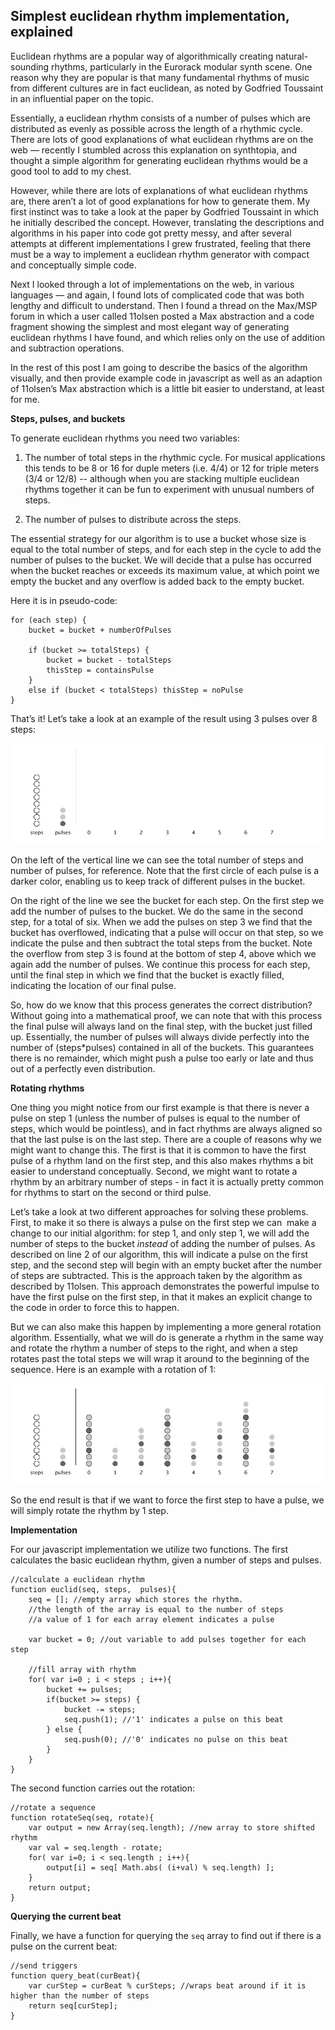 <h2>Simplest euclidean rhythm implementation, explained</h2>

Euclidean rhythms are a popular way of algorithmically creating
natural-sounding rhythms, particularly in the Eurorack modular synth
scene. One reason why they are popular is that many fundamental rhythms
of music from different cultures are in fact euclidean, as noted by
Godfried Toussaint in an influential paper on the topic.

Essentially, a euclidean rhythm consists of a number of pulses which are
distributed as evenly as possible across the length of a rhythmic cycle.
There are lots of good explanations of what euclidean rhythms are on the
web — recently I stumbled across this explanation on synthtopia, and
thought a simple algorithm for generating euclidean rhythms would be a
good tool to add to my chest.

However, while there are lots of explanations of what euclidean rhythms
are, there aren’t a lot of good explanations for how to generate them.
My first instinct was to take a look at the paper by Godfried Toussaint
in which he initially described the concept. However, translating the
descriptions and algorithms in his paper into code got pretty messy, and
after several attempts at different implementations I grew frustrated,
feeling that there must be a way to implement a euclidean rhythm
generator with compact and conceptually simple code.

Next I looked through a lot of implementations on the web, in various
languages — and again, I found lots of complicated code that was both
lengthy and difficult to understand. Then I found a thread on the
Max/MSP forum in which a user called 11olsen posted a Max abstraction
and a code fragment showing the simplest and most elegant way of
generating euclidean rhythms I have found, and which relies only on the
use of addition and subtraction operations.

In the rest of this post I am going to describe the basics of the
algorithm visually, and then provide example code in javascript as well
as an adaption of 11olsen’s Max abstraction which is a little bit easier
to understand, at least for me.

<b>Steps, pulses, and buckets</b>

To generate euclidean rhythms you need two variables:

1) The number of total steps in the rhythmic cycle. For musical
applications this tends to be 8 or 16 for duple meters (i.e. 4/4) or 12
for triple meters (3/4 or 12/8) -- although when you are stacking
multiple euclidean rhythms together it can be fun to experiment with
unusual numbers of steps.

2) The number of pulses to distribute across the steps.

The essential strategy for our algorithm is to use a bucket whose size
is equal to the total number of steps, and for each step in the cycle to
add the number of pulses to the bucket. We will decide that a pulse has
occurred when the bucket reaches or exceeds its maximum value, at which point we
empty the bucket and any overflow is added back to the empty bucket.

Here it is in pseudo-code:

``` 
for (each step) { 
	bucket = bucket + numberOfPulses

	if (bucket >= totalSteps) { 
		bucket = bucket - totalSteps 
		thisStep = containsPulse
	} 
	else if (bucket < totalSteps) thisStep = noPulse
} 
```

That’s it! Let’s take a look at an example of the result using 3 pulses
over 8 steps:

![](https://raw.githubusercontent.com/ianhattwick/IH-euclidean-rhythms/testing/euclid3over8.gif)

On the left of the vertical line we can see the total number of steps
and number of pulses, for reference. Note that the first circle of each
pulse is a darker color, enabling us to keep track of different pulses
in the bucket.

On the right of the line we see the bucket for each step. On the first
step we add the number of pulses to the bucket. We do the same in the
second step, for a total of six. When we add the pulses on step 3 we
find that the bucket has overflowed, indicating that a pulse will occur
on that step, so we indicate the pulse and then subtract the total steps
from the bucket. Note the overflow from step 3 is found at the bottom of
step 4, above which we again add the number of pulses. We continue this
process for each step, until the final step in which we find that the
bucket is exactly filled, indicating the location of our final pulse.
 
So, how do we know that this process generates the correct distribution?
Without going into a mathematical proof, we can note that with this
process the final pulse will always land on the final step, with the
bucket just filled up. Essentially, the number of pulses will always
divide perfectly into the number of (steps*pulses) contained in all of
the buckets. This guarantees there is no remainder, which might push a
pulse too early or late and thus out of a perfectly even distribution.

<b>Rotating rhythms</b>

One thing you might notice from our first example is that there is never
a pulse on step 1 (unless the number of pulses is equal to the number of
steps, which would be pointless), and in fact rhythms are always aligned
so that the last pulse is on the last step. There are a couple of
reasons why we might want to change this. The first is that it is common
to have the first pulse of a rhythm land on the first step, and this
also makes rhythms a bit easier to understand conceptually. Second, we
might want to rotate a rhythm by an arbitrary number of steps - in fact
it is actually pretty common for rhythms to start on the second or third
pulse.

Let’s take a look at two different approaches for solving these
problems. First, to make it so there is always a pulse on the first step
we can  make a change to our initial algorithm: for step 1, and only
step 1, we will add the number of steps to the bucket <i>instead</i> of
adding the number of pulses. As described on line 2 of our algorithm,
this will indicate a pulse on the first step, and the second step will
begin with an empty bucket after the number of steps are subtracted.
This is the approach taken by the algorithm as described by 11olsen. This approach demonstrates the powerful impulse to have the first pulse
on the first step, in that it makes an explicit change to the code in
order to force this to happen. 

But we can also make this happen by
implementing a more general rotation algorithm. Essentially, what we
will do is generate a rhythm in the same way and rotate the rhythm a number of steps to the right, and when a step rotates past the
total steps we will wrap it around to the beginning of the sequence.
Here is an example with a rotation of 1:

![](https://raw.githubusercontent.com/ianhattwick/IH-euclidean-rhythms/testing/euclid3over8rot1.jpg)

So the end result is that if we want to force the first step to have a
pulse, we will simply rotate the rhythm by 1 step.

<b>Implementation</b>

For our javascript implementation we utilize two functions. The first calculates the basic euclidean rhythm, given a number of steps and pulses.

```
//calculate a euclidean rhythm
function euclid(seq, steps,  pulses){
	seq = []; //empty array which stores the rhythm.
	//the length of the array is equal to the number of steps
	//a value of 1 for each array element indicates a pulse
	
	var bucket = 0; //out variable to add pulses together for each step
	
	//fill array with rhythm
	for( var i=0 ; i < steps ; i++){
		bucket += pulses;
		if(bucket >= steps) {
			bucket -= steps;
			seq.push(1); //'1' indicates a pulse on this beat
		} else {
			seq.push(0); //'0' indicates no pulse on this beat
		}
 	}
}
```

The second function carries out the rotation:

```
//rotate a sequence
function rotateSeq(seq, rotate){
	var output = new Array(seq.length); //new array to store shifted rhythm
	var val = seq.length - rotate;
	for( var i=0; i < seq.length ; i++){
		output[i] = seq[ Math.abs( (i+val) % seq.length) ];
	}
	return output;
}
```

<b>Querying the current beat</b>

Finally, we have a function for querying the ```seq``` array to find out if there is a pulse on the current beat:

```
//send triggers
function query_beat(curBeat){
	var curStep = curBeat % curSteps; //wraps beat around if it is higher than the number of steps
	return seq[curStep];
}
```

